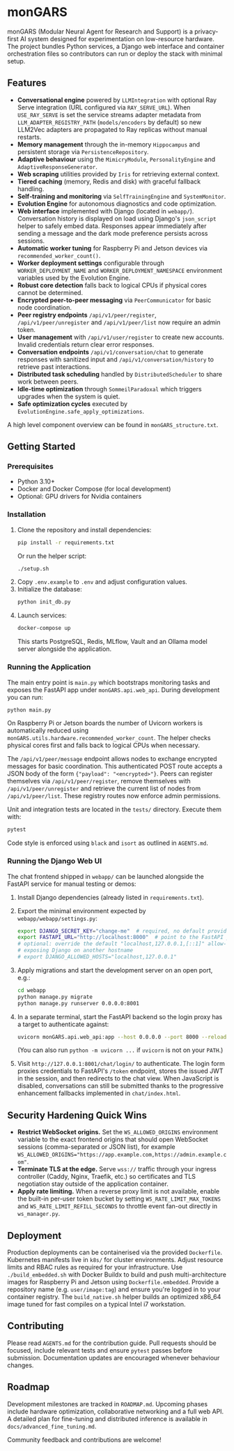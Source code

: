 # monGARS

monGARS (Modular Neural Agent for Research and Support) is a privacy-first AI system designed for experimentation on low-resource hardware. The project bundles Python services, a Django web interface and container orchestration files so contributors can run or deploy the stack with minimal setup.

## Features

- **Conversational engine** powered by `LLMIntegration` with optional Ray Serve
  integration (URL configured via `RAY_SERVE_URL`). When `USE_RAY_SERVE` is set
  the service streams adapter metadata from `LLM_ADAPTER_REGISTRY_PATH`
  (`models/encoders` by default) so new LLM2Vec adapters are propagated to Ray
  replicas without manual restarts.
- **Memory management** through the in-memory `Hippocampus` and persistent storage via `PersistenceRepository`.
- **Adaptive behaviour** using the `MimicryModule`, `PersonalityEngine` and `AdaptiveResponseGenerator`.
- **Web scraping** utilities provided by `Iris` for retrieving external context.
- **Tiered caching** (memory, Redis and disk) with graceful fallback handling.
- **Self‑training and monitoring** via `SelfTrainingEngine` and `SystemMonitor`.
- **Evolution Engine** for autonomous diagnostics and code optimization.
- **Web interface** implemented with Django (located in `webapp/`).
  Conversation history is displayed on load using Django's `json_script` helper
  to safely embed data. Responses appear immediately after sending a message and
  the dark mode preference persists across sessions.
- **Automatic worker tuning** for Raspberry Pi and Jetson devices via `recommended_worker_count()`.
- **Worker deployment settings** configurable through `WORKER_DEPLOYMENT_NAME` and `WORKER_DEPLOYMENT_NAMESPACE` environment variables used by the Evolution Engine.
- **Robust core detection** falls back to logical CPUs if physical cores cannot be determined.
- **Encrypted peer-to-peer messaging** via `PeerCommunicator` for basic node coordination.
- **Peer registry endpoints** `/api/v1/peer/register`, `/api/v1/peer/unregister` and `/api/v1/peer/list` now require an admin token.
- **User management** with `/api/v1/user/register` to create new accounts. Invalid credentials return clear error responses.
- **Conversation endpoints** `/api/v1/conversation/chat` to generate responses
  with sanitized input and `/api/v1/conversation/history` to retrieve past
  interactions.
- **Distributed task scheduling** handled by `DistributedScheduler` to share work between peers.
- **Idle-time optimization** through `SommeilParadoxal` which triggers upgrades when the system is quiet.
- **Safe optimization cycles** executed by `EvolutionEngine.safe_apply_optimizations`.

A high level component overview can be found in `monGARS_structure.txt`.

## Getting Started

### Prerequisites

- Python 3.10+
- Docker and Docker Compose (for local development)
- Optional: GPU drivers for Nvidia containers

### Installation

1. Clone the repository and install dependencies:
   ```bash
   pip install -r requirements.txt
   ```
   Or run the helper script:
   ```bash
   ./setup.sh
   ```
2. Copy `.env.example` to `.env` and adjust configuration values.
3. Initialize the database:
   ```bash
   python init_db.py
   ```
4. Launch services:
   ```bash
   docker-compose up
   ```
   This starts PostgreSQL, Redis, MLflow, Vault and an Ollama model server alongside the application.

### Running the Application

The main entry point is `main.py` which bootstraps monitoring tasks and exposes the FastAPI app under `monGARS.api.web_api`. During development you can run:

```bash
python main.py
```

On Raspberry Pi or Jetson boards the number of Uvicorn workers is
automatically reduced using `monGARS.utils.hardware.recommended_worker_count`.
The helper checks physical cores first and falls back to logical CPUs when
necessary.

The `/api/v1/peer/message` endpoint allows nodes to exchange encrypted messages
for basic coordination. This authenticated POST route accepts a JSON body of the
form `{"payload": "<encrypted>"}`.
Peers can register themselves via `/api/v1/peer/register`, remove themselves with
`/api/v1/peer/unregister` and retrieve the current list of nodes from
`/api/v1/peer/list`. These registry routes now enforce admin permissions.

Unit and integration tests are located in the `tests/` directory. Execute them with:

```bash
pytest
```

Code style is enforced using `black` and `isort` as outlined in `AGENTS.md`.

### Running the Django Web UI

The chat frontend shipped in `webapp/` can be launched alongside the FastAPI
service for manual testing or demos:

1. Install Django dependencies (already listed in `requirements.txt`).
2. Export the minimal environment expected by `webapp/webapp/settings.py`:

   ```bash
   export DJANGO_SECRET_KEY="change-me"  # required, no default provided
   export FASTAPI_URL="http://localhost:8000"  # point to the FastAPI process
   # optional: override the default "localhost,127.0.0.1,[::1]" allow-list when
   # exposing Django on another hostname
   # export DJANGO_ALLOWED_HOSTS="localhost,127.0.0.1"
   ```

3. Apply migrations and start the development server on an open port, e.g.:

   ```bash
   cd webapp
   python manage.py migrate
   python manage.py runserver 0.0.0.0:8001
   ```

4. In a separate terminal, start the FastAPI backend so the login proxy has a
   target to authenticate against:

   ```bash
   uvicorn monGARS.api.web_api:app --host 0.0.0.0 --port 8000 --reload
   ```

   (You can also run `python -m uvicorn ...` if `uvicorn` is not on your `PATH`.)

5. Visit `http://127.0.0.1:8001/chat/login/` to authenticate. The login form
   proxies credentials to FastAPI's `/token` endpoint, stores the issued JWT in
   the session, and then redirects to the chat view. When JavaScript is
   disabled, conversations can still be submitted thanks to the progressive
   enhancement fallbacks implemented in `chat/index.html`.

## Security Hardening Quick Wins

- **Restrict WebSocket origins.** Set the `WS_ALLOWED_ORIGINS` environment variable
  to the exact frontend origins that should open WebSocket sessions
  (comma-separated or JSON list), for example
  `WS_ALLOWED_ORIGINS="https://app.example.com,https://admin.example.com"`.
- **Terminate TLS at the edge.** Serve `wss://` traffic through your ingress
  controller (Caddy, Nginx, Traefik, etc.) so certificates and TLS negotiation
  stay outside of the application container.
- **Apply rate limiting.** When a reverse proxy limit is not available, enable the
  built-in per-user token bucket by setting
  `WS_RATE_LIMIT_MAX_TOKENS` and `WS_RATE_LIMIT_REFILL_SECONDS` to throttle event
  fan-out directly in `ws_manager.py`.

## Deployment

Production deployments can be containerised via the provided `Dockerfile`. Kubernetes manifests live in `k8s/` for cluster environments. Adjust resource limits and RBAC rules as required for your infrastructure.
Use `./build_embedded.sh` with Docker Buildx to build and push multi-architecture images for Raspberry Pi and Jetson using `Dockerfile.embedded`. Provide a repository name (e.g. `user/image:tag`) and ensure you're logged in to your container registry.
The `build_native.sh` helper builds an optimized x86_64 image tuned for fast compiles on a typical Intel i7 workstation.

## Contributing

Please read `AGENTS.md` for the contribution guide. Pull requests should be focused, include relevant tests and ensure `pytest` passes before submission. Documentation updates are encouraged whenever behaviour changes.

## Roadmap

Development milestones are tracked in `ROADMAP.md`. Upcoming phases include hardware optimization, collaborative networking and a full web API. A detailed plan for fine-tuning and distributed inference is available in `docs/advanced_fine_tuning.md`.

Community feedback and contributions are welcome!
